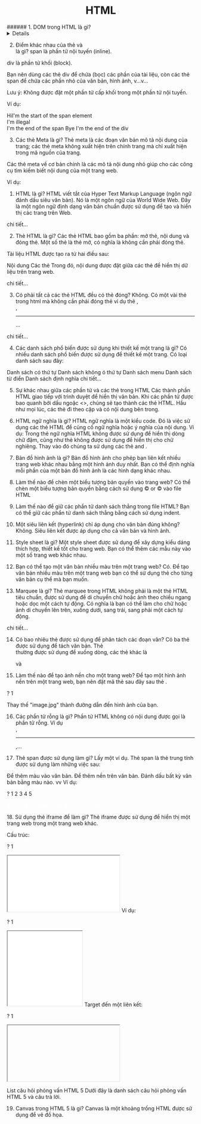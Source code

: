 <div align="center">
    <h1>HTML</h1>
</div>
###### 1. DOM trong HTML là gì?
<details>
    DOM (The Document Object Model) là một giao diện lập trình cho các document HTML. Nó đại diện cho trang để các chương trình có thể thay đổi cấu trúc, kiểu và nội dung của tài liệu. DOM đại diện cho tài liệu dưới dạng các nút và đối tượng.
</details>


2. Điểm khác nhau của thẻ <span>  và <div> là gì?
span là phần tử nội tuyến (inline).

div là phần tử khối (block).

Bạn nên dùng các thẻ div để chứa (bọc) các phần của tài liệu, còn các thẻ span để chứa các phần nhỏ của văn bản, hình ảnh, v…v…

Lưu ý: Không được đặt một phần tử cấp khối trong một phần tử nội tuyến.

Ví dụ:

<div>Hi<span>I'm the start of the span element <div>I'm illegal</div> I'm the end of the span</span> Bye I'm the end of the div</div>

3. Các thẻ Meta là gì?
Thẻ meta là các đoạn văn bản mô tả nội dung của trang; các thẻ meta không xuất hiện trên chính trang mà chỉ xuất hiện trong mã nguồn của trang.

Các thẻ meta về cơ bản chính là các mô tả nội dung nhỏ giúp cho các công cụ tìm kiếm biết nội dung của một trang web.

Ví dụ:

<head>
<meta charset="UTF-8">
<meta name="description" content="Description search engines use">
<meta name="keywords" content="Keywords, of, your, page">
<meta name="author" content="Me">
<meta name="viewport" content="width=device-width, initial-scale=1.0">
</head>

1. HTML là gì?
HTML viết tắt của Hyper Text Markup Language (ngôn ngữ đánh dấu siêu văn bản). Nó là một ngôn ngữ của World Wide Web. Đây là một ngôn ngữ định dạng văn bản chuẩn được sử dụng để tạo và hiển thị các trang trên Web.

chi tiết...

2. Thẻ HTML là gì?
Các thẻ HTML bao gồm ba phần: mở thẻ, nội dung và đóng thẻ. Một số thẻ là thẻ mở, có nghĩa là không cần phải đóng thẻ.

Tài liệu HTML được tạo ra từ hai điều sau:

Nội dung
Các thẻ
Trong đó, nội dung được đặt giữa các thẻ để hiển thị dữ liệu trên trang web.

chi tiết...

3. Có phải tất cả các thẻ HTML đều có thẻ đóng?
Không. Có một vài thẻ trong html mà không cần phải đóng thẻ ví dụ thẻ <image>, <br>, <hr>...

chi tiết...

4. Các danh sách phổ biến được sử dụng khi thiết kế một trang là gì?
Có nhiều danh sách phổ biến được sử dụng để thiết kế một trang. Có loại danh sách sau đây:

Danh sách có thứ tự
Danh sách không ó thứ tự
Danh sách menu
Danh sách từ điển
Danh sách định nghĩa
chi tiết...


 

5. Sự khác nhau giữa các phần tử và các thẻ trong HTML
Các thành phần HTML giao tiếp với trình duyệt để hiển thị văn bản. Khi các phần tử được bao quanh bởi dấu ngoặc <>, chúng sẽ tạo thành các thẻ HTML. Hầu như mọi lúc, các thẻ đi theo cặp và có nội dung bên trong.

6. HTML ngữ nghĩa là gì?
HTML ngữ nghĩa là một kiểu code. Đó là việc sử dụng các thẻ HTML để củng cố ngữ nghĩa hoặc ý nghĩa của nội dung. Ví dụ: Trong thẻ ngữ nghĩa HTML <b> </b> không được sử dụng để hiển thị dòng chữ đậm, cũng như thẻ <i> </i> không được sử dụng để hiển thị cho chữ nghiêng. Thay vào đó chúng ta sử dụng các thẻ <strong></strong> and <em></em>.


 

7. Bản đồ hình ảnh là gì?
Bản đồ hình ảnh cho phép bạn liên kết nhiều trang web khác nhau bằng một hình ảnh duy nhất. Bạn có thể định nghĩa mỗi phần của một bản đồ hình ảnh là các hình dạng khác nhau.

8. Làm thế nào để chèn một biểu tượng bản quyền vào trang web?
Có thể chèn một biểu tượng bản quyền bằng cách sử dụng &copy; or &#169; vào file HTML


 

9. Làm thế nào để giữ các phẩn tử danh sách thẳng trong file HTML?
Bạn có thể giữ các phẩn tử danh sách thẳng bằng cách sử dụng indent.

10. Một siêu liên kết (hyperlink) chỉ áp dụng cho văn bản đúng không?
Không. Siêu liên kết được áp dụng cho cả văn bản và hình ảnh.


 

11. Style sheet là gì?
Một style sheet được sử dụng để xây dựng kiểu dáng thích hợp, thiết kế tốt cho trang web. Bạn có thể thêm các mẫu này vào một số trang web khác nhau.

12. Bạn có thể tạo một văn bản nhiều màu trên một trang web?
Có. Để tạo văn bản nhiều màu trên một trang web bạn có thể sử dụng thẻ <font color ="color"> </font> cho từng văn bản cụ thể mà bạn muốn.


 

13. Marquee là gì?
Thẻ marquee trong HTML không phải là một thẻ HTML tiêu chuẩn, được sử dụng để di chuyển chữ hoặc ảnh theo chiều ngang hoặc dọc một cách tự động. Có nghĩa là bạn có thể làm cho chữ hoặc ảnh di chuyển lên trên, xuống dưới, sang trái, sang phải một cách tự động.

chi tiết...

14. Có bao nhiêu thẻ được sử dụng để phân tách các đoạn văn?
Có ba thẻ được sử dụng để tách văn bản. Thẻ <br> thường được sử dụng để xuống dòng, các thẻ khác là <p> và <blockquote>


 

15. Làm thế nào để tạo ảnh nền cho một trang web?
Để tạo một hình ảnh nền trên một trang web, bạn nên đặt mã thẻ sau đây sau thẻ </head>.

?
1
<body background = "image.jpg">  
Thay thế "image.jpg" thành đường dẫn đến hình ảnh của bạn.

16. Các phần tử rỗng là gì?
Phần tử HTML không có nội dung được gọi là phần tử rỗng. Ví dụ <br>, <hr>,...


 

17. Thẻ span được sử dụng làm gì? Lấy một ví dụ.
Thẻ span là thẻ trung tính được sử dụng làm những việc sau:

Để thêm màu vào văn bản.
Để thêm nền trên văn bản.
Đánh dấu bất kỳ văn bản bằng màu nào. vv
Ví dụ:

?
1
2
3
4
5
<p>  
  <span style="color:#ffffff;">  
    Sử dung thẻ span thay đổi màu văn bản.
  </span>  
</p>  
18. Sử dụng thẻ iframe để làm gì?
Thẻ iframe được sử dụng để hiển thị một trang web trong một trang web khác.

Cấu trúc:

?
1
<iframe src="URL"></iframe>  
Ví dụ:

?
1
<iframe src="demo_iframe.html" width="200px" height="200px"></iframe>
Target đến một liên kết:

?
1
<iframe src="" name="iframe_a"></iframe>

 

List câu hỏi phỏng vấn HTML 5
Dưới đây là danh sách câu hỏi phỏng vấn HTML 5 và câu trả lời.

19. Canvas trong HTML 5 là gì?
Canvas là một khoảng trống HTML được sử dụng để vẽ đồ họa.